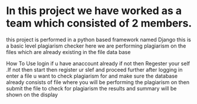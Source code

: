 # In this project we have worked as a team which consisted of 2 members.
this project is performed in a python based framework named Django
this is a basic level plagiarism checker here we are performing plagiarism on the files which are already existing in the file data base


How To Use
login if u have anaccount already if not then Regester your self .If not then start then register ur slef and proceed further
after logging in enter a file u want to check plagiarism for and make sure the database already consists of file where you will be performing the plagiarism on
then submit the file to check for plagiarism 
the results and summary will be shown on the display
